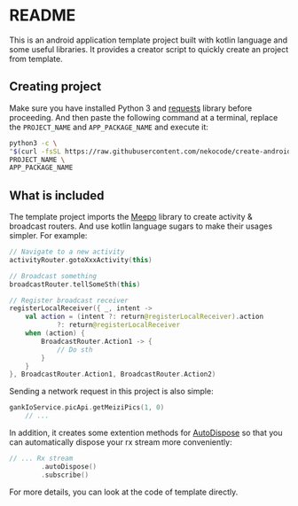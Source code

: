 # README

This is an android application template project built with kotlin language and some useful libraries. It provides a creator script to quickly create an project from template.

## Creating project

Make sure you have installed Python 3 and [requests](https://pypi.org/project/requests/) library before proceeding. And then paste the following command at a terminal, replace the `PROJECT_NAME` and `APP_PACKAGE_NAME` and execute it:

```sh
python3 -c \
"$(curl -fsSL https://raw.githubusercontent.com/nekocode/create-android-kotlin-app/master/create-android-kotlin-app.py)" \
PROJECT_NAME \
APP_PACKAGE_NAME
```

## What is included

The template project imports the [Meepo](https://github.com/nekocode/Meepo) library to create activity & broadcast routers. And use kotlin language sugars to make their usages simpler. For example:

```kotlin
// Navigate to a new activity
activityRouter.gotoXxxActivity(this)

// Broadcast something
broadcastRouter.tellSomeSth(this)

// Register broadcast receiver
registerLocalReceiver({ _, intent ->
    val action = (intent ?: return@registerLocalReceiver).action
            ?: return@registerLocalReceiver
    when (action) {
        BroadcastRouter.Action1 -> {
            // Do sth
        }
    }
}, BroadcastRouter.Action1, BroadcastRouter.Action2)
```

Sending a network request in this project is also simple:

```kotlin
gankIoService.picApi.getMeiziPics(1, 0)
    // ...
```

In addition, it creates some extention methods for [AutoDispose](https://github.com/uber/AutoDispose) so that you can automatically dispose your rx stream more conveniently:

```kotlin
// ... Rx stream
        .autoDispose()
        .subscribe()
```

For more details, you can look at the code of template directly.
